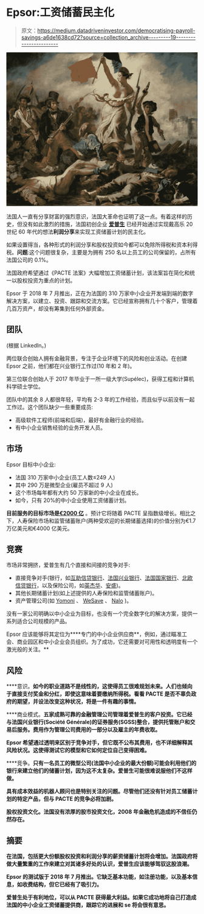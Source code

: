 # Epsor:工资储蓄民主化

> 原文：<https://medium.datadriveninvestor.com/democratising-payroll-savings-a6de1638cd72?source=collection_archive---------19----------------------->

![](img/5533f172cbf8ff238735d6b40b5b2c33.png)

法国人一直有分享财富的强烈意识，法国大革命也证明了这一点。有着这样的历史，但没有如此激烈的措施，法国初创企业 [**爱普生**](http://epsor.fr) 已经开始通过实现戴高乐 20 世纪 60 年代的想法**利润分享**来实现工资储蓄计划的民主化。

如果设置得当，各种形式的利润分享和股权投资如今都可以免除所得税和资本利得税。**问题**:这个问题很复杂，主要是为拥有 250 名以上员工的公司保留的，占所有法国公司的 0.1%。

法国政府希望通过《PACTE 法案》大幅增加工资储蓄计划，该法案旨在简化和统一以股权投资为重点的计划。

Epsor 于 2018 年 7 月推出，正在为法国的 310 万家中小企业开发端到端的数字解决方案，以建立、投资、跟踪和交流方案。它已经宣称拥有几十个客户，管理着几百万资产，却没有筹集到任何外部资金。

## **团队**

(根据 LinkedIn。)

两位联合创始人拥有金融背景，专注于企业环境下的风险和创业活动。在创建 Epsor 之前，他们都在兴业银行工作过(10 年和 2 年)。

第三位联合创始人于 2017 年毕业于一所一级大学(Supélec)，获得工程和计算机科学硕士学位。

团队中的其余 8 人都很年轻，平均有 2-3 年的工作经验，而且似乎以前没有一起工作过。这个团队缺少一些重要成员:

*   高级软件工程师(前端和后端)，最好有金融行业的经验。
*   有中小企业销售经验的业务开发人员。

## **市场**

Epsor 目标中小企业:

*   法国 310 万家中小企业(员工人数≤249 人)
*   其中 290 万是微型企业(雇员不超过 9 人)
*   这个市场每年都有大约 50 万家新的中小企业在成长。
*   如今，只有 20%的中小企业使用工资储蓄计划。

**目前服务的目标市场是**[**€2000 亿**](https://www.economie.gouv.fr/loi-pacte-changements-epargne-financement-entreprises) 。预计它将随着 PACTE 呈指数级增长。相比之下，人寿保险市场和监管储蓄账户(两种受欢迎的长期储蓄选择)的价值分别为€1.7 万亿美元和€4000 亿美元。

## **竞赛**

市场非常拥挤，爱普生有几个直接和间接的竞争对手:

*   直接竞争对手(银行，如[互助信贷银行](https://www.creditmutuel-epargnesalariale.fr)、[法国兴业银行](https://www.esalia.com/fr/savers/)、[法国国家银行](https://www.interepargne.natixis.com/nie/epargnants/l-epargne-salariale-en-bref/nos-solutions-c_55052.html)、[北欧信贷银行](https://www.pee.credit-du-nord.fr/fr/epargnants/)，以及保险公司，如[英杰华](https://www.aviva.fr/particulier/epargne.html)、[安盛](https://entreprise.axa.fr/epargne-retraite-entreprise/epargne-salariale-entreprise.html))。
*   其他长期储蓄计划(如上述提供的人寿保险和监管储蓄账户)。
*   资产管理公司(如 [Yomoni](https://www.yomoni.fr/) 、 [WeSave](https://www.wesave.fr/) 、 [Nalo](https://nalo.fr/) )。

没有一家公司明确以中小企业为目标，也没有一个完全数字化的解决方案，提供一系列适合公司规模的产品。

Epsor 应该能够将其定位为****专门的中小企业供应商**，例如，通过瞄准工会、商业园区和中小企业会员组织。为了成功，它还需要对可用性和透明度有一个激光般的关注。**

## **风险**

****意识。**如今的职业道路不是线性的，这使得员工很难规划未来。人们也倾向于直接支付奖金和分红，即使这意味着要缴纳所得税。看看 PACTE 是否不辜负政府的期望，并设法改变这种状况，将是一件有趣的事情。**

****商业模式。**五家成熟可靠的金融管理公司管理着爱普生的客户投资。它已经与法国兴业银行(Société Générale)的证券服务(SGSS)整合，提供托管账户和交易后服务。费用作为管理公司费用的一部分以及雇主的年费收取。**

**Epsor 希望通过透明来区别于竞争对手，但它既不公布其费用，也不详细解释其风险状况。这使得测试它的模型和它如何定位自己变得困难。**

****竞争。**只有一名员工的微型公司(法国中小企业的最大份额)可能会利用他们的银行来建立他们的储蓄计划，因为这不太复杂。爱普生可能很难说服他们不这样做。**

**具有成本效益的机器人顾问也是特别关注的问题。尽管他们还没有针对员工储蓄计划的特定产品，但与 PACTE 的竞争必将加剧。**

****股权投资文化。法国没有浓厚的股市投资文化，2008 年金融危机造成的不信任仍然存在。****

## **摘要**

**在法国，包括更大份额股权投资和利润分享的薪资储蓄计划将会增加。法国政府将做大量繁重的工作来建立对其诸多好处的认识，爱普生应该能够驾驭这股浪潮。**

**Epsor 的测试版于 2018 年 7 月推出。它缺乏基本功能，如注册功能，以及基本信息，如收费结构，但它已经有了吸引力。**

**爱普生处于有利地位，可以从 PACTE 获得最大利益。如果它成功地将自己打造成法国的中小企业工资储蓄提供商，跟踪它的进展和 se 将会很有意思。**
